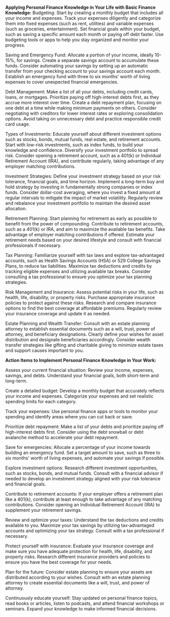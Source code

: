 **Applying Personal Finance Knowledge in Your Life with Basic Finance Knowledge:**
Budgeting: Start by creating a monthly budget that includes all your income and expenses. Track your expenses diligently and categorize them into fixed expenses (such as rent, utilities) and variable expenses (such as groceries, entertainment). Set financial goals within your budget, such as saving a specific amount each month or paying off debt faster. Use budgeting tools or apps to help you stay organized and monitor your progress.

Saving and Emergency Fund: Allocate a portion of your income, ideally 10-15%, for savings. Create a separate savings account to accumulate these funds. Consider automating your savings by setting up an automatic transfer from your checking account to your savings account each month. Establish an emergency fund with three to six months' worth of living expenses to cover unexpected financial emergencies.

Debt Management: Make a list of all your debts, including credit cards, loans, or mortgages. Prioritize paying off high-interest debts first, as they accrue more interest over time. Create a debt repayment plan, focusing on one debt at a time while making minimum payments on others. Consider negotiating with creditors for lower interest rates or exploring consolidation options. Avoid taking on unnecessary debt and practice responsible credit card usage.

Types of Investments: Educate yourself about different investment options such as stocks, bonds, mutual funds, real estate, and retirement accounts. Start with low-risk investments, such as index funds, to build your knowledge and confidence. Diversify your investment portfolio to spread risk. Consider opening a retirement account, such as a 401(k) or Individual Retirement Account (IRA), and contribute regularly, taking advantage of any employer matching contributions.

Investment Strategies: Define your investment strategy based on your risk tolerance, financial goals, and time horizon. Implement a long-term buy and hold strategy by investing in fundamentally strong companies or index funds. Consider dollar-cost averaging, where you invest a fixed amount at regular intervals to mitigate the impact of market volatility. Regularly review and rebalance your investment portfolio to maintain the desired asset allocation.

Retirement Planning: Start planning for retirement as early as possible to benefit from the power of compounding. Contribute to retirement accounts, such as a 401(k) or IRA, and aim to maximize the available tax benefits. Take advantage of employer matching contributions if offered. Estimate your retirement needs based on your desired lifestyle and consult with financial professionals if necessary.

Tax Planning: Familiarize yourself with tax laws and explore tax-advantaged accounts, such as Health Savings Accounts (HSA) or 529 College Savings Plans, to reduce tax liabilities. Maximize tax deductions and credits by tracking eligible expenses and utilizing available tax breaks. Consider consulting a tax professional to ensure you optimize your tax planning strategies.

Risk Management and Insurance: Assess potential risks in your life, such as health, life, disability, or property risks. Purchase appropriate insurance policies to protect against these risks. Research and compare insurance options to find the best coverage at affordable premiums. Regularly review your insurance coverage and update it as needed.

Estate Planning and Wealth Transfer: Consult with an estate planning attorney to establish essential documents such as a will, trust, power of attorney, and beneficiary designations. Clearly define your wishes for asset distribution and designate beneficiaries accordingly. Consider wealth transfer strategies like gifting and charitable giving to minimize estate taxes and support causes important to you.

**Action Items to Implement Personal Finance Knowledge in Your Work:**

Assess your current financial situation: Review your income, expenses, savings, and debts. Understand your financial goals, both short-term and long-term.

Create a detailed budget: Develop a monthly budget that accurately reflects your income and expenses. Categorize your expenses and set realistic spending limits for each category.

Track your expenses: Use personal finance apps or tools to monitor your spending and identify areas where you can cut back or save.

Prioritize debt repayment: Make a list of your debts and prioritize paying off high-interest debts first. Consider using the debt snowball or debt avalanche method to accelerate your debt repayment.

Save for emergencies: Allocate a percentage of your income towards building an emergency fund. Set a target amount to save, such as three to six months' worth of living expenses, and automate your savings if possible.

Explore investment options: Research different investment opportunities, such as stocks, bonds, and mutual funds. Consult with a financial advisor if needed to develop an investment strategy aligned with your risk tolerance and financial goals.

Contribute to retirement accounts: If your employer offers a retirement plan like a 401(k), contribute at least enough to take advantage of any matching contributions. Consider opening an Individual Retirement Account (IRA) to supplement your retirement savings.

Review and optimize your taxes: Understand the tax deductions and credits available to you. Maximize your tax savings by utilizing tax-advantaged accounts and optimizing your tax strategy. Consult with a tax professional if necessary.

Protect yourself with insurance: Evaluate your insurance coverage and make sure you have adequate protection for health, life, disability, and property risks. Research different insurance providers and policies to ensure you have the best coverage for your needs.

Plan for the future: Consider estate planning to ensure your assets are distributed according to your wishes. Consult with an estate planning attorney to create essential documents like a will, trust, and power of attorney.

Continuously educate yourself: Stay updated on personal finance topics, read books or articles, listen to podcasts, and attend financial workshops or seminars. Expand your knowledge to make informed financial decisions.
